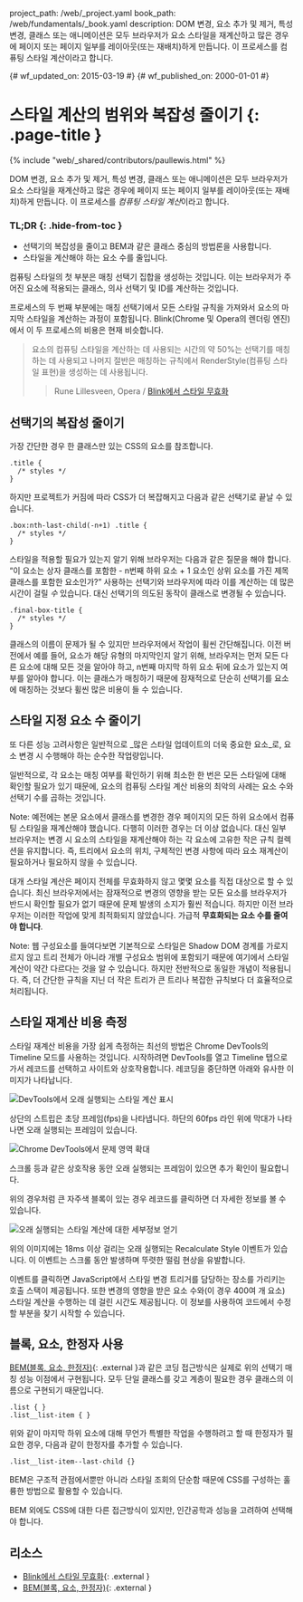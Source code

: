project_path: /web/_project.yaml
book_path: /web/fundamentals/_book.yaml
description: DOM 변경, 요소 추가 및 제거, 특성 변경, 클래스 또는 애니메이션은 모두 브라우저가 요소 스타일을 재계산하고 많은 경우에 페이지 또는 페이지 일부를 레이아웃(또는 재배치)하게 만듭니다. 이 프로세스를 컴퓨팅 스타일 계산이라고 합니다.

{# wf_updated_on: 2015-03-19 #}
{# wf_published_on: 2000-01-01 #}

# 스타일 계산의 범위와 복잡성 줄이기 {: .page-title }

{% include "web/_shared/contributors/paullewis.html" %}


DOM 변경, 요소 추가 및 제거, 특성 변경, 클래스 또는 애니메이션은 모두 브라우저가 요소 스타일을 재계산하고 많은 경우에 페이지 또는 페이지 일부를 레이아웃(또는 재배치)하게 만듭니다. 이 프로세스를 <em>컴퓨팅 스타일 계산</em>이라고 합니다.

### TL;DR {: .hide-from-toc }
- 선택기의 복잡성을 줄이고 BEM과 같은 클래스 중심의 방법론을 사용합니다.
- 스타일을 계산해야 하는 요소 수를 줄입니다.


컴퓨팅 스타일의 첫 부분은 매칭 선택기 집합을 생성하는 것입니다. 이는 브라우저가 주어진 요소에 적용되는 클래스, 의사 선택기 및 ID를 계산하는 것입니다.

프로세스의 두 번째 부분에는 매칭 선택기에서 모든 스타일 규칙을 가져와서 요소의 마지막 스타일을 계산하는 과정이 포함됩니다. Blink(Chrome 및 Opera의 렌더링 엔진)에서 이 두 프로세스의 비용은 현재 비슷합니다.

> 요소의 컴퓨팅 스타일을 계산하는 데 사용되는 시간의 약 50%는 선택기를 매칭하는 데 사용되고 나머지 절반은 매칭하는 규칙에서 RenderStyle(컴퓨팅 스타일 표현)을 생성하는 데 사용됩니다.
> > Rune Lillesveen, Opera / <a href="https://docs.google.com/document/d/1vEW86DaeVs4uQzNFI5R-_xS9TcS1Cs_EUsHRSgCHGu8/edit">Blink에서 스타일 무효화</a>


## 선택기의 복잡성 줄이기

가장 간단한 경우 한 클래스만 있는 CSS의 요소를 참조합니다.


    .title {
      /* styles */
    }
    

하지만 프로젝트가 커짐에 따라 CSS가 더 복잡해지고 다음과 같은 선택기로 끝날 수 있습니다.


    .box:nth-last-child(-n+1) .title {
      /* styles */
    }
    

스타일을 적용할 필요가 있는지 알기 위해 브라우저는 다음과 같은 질문을 해야 합니다. “이 요소는 상자 클래스를 포함한 - n번째 하위 요소 + 1 요소인 상위 요소를 가진 제목 클래스를 포함한 요소인가?” 사용하는 선택기와 브라우저에 따라 이를 계산하는 데 많은 시간이 걸릴 _수_ 있습니다. 대신 선택기의 의도된 동작이 클래스로 변경될 수 있습니다.


    .final-box-title {
      /* styles */
    }
    

클래스의 이름이 문제가 될 수 있지만 브라우저에서 작업이 휠씬 간단해집니다. 이전 버전에서 예를 들어, 요소가 해당 유형의 마지막인지 알기 위해, 브라우저는 먼저 모든 다른 요소에 대해 모든 것을 알아야 하고, n번째 마지막 하위 요소 뒤에 요소가 있는지 여부를 알아야 합니다. 이는 클래스가 매칭하기 때문에 잠재적으로 단순히 선택기를 요소에 매칭하는 것보다 휠씬 많은 비용이 들 수 있습니다.

## 스타일 지정 요소 수 줄이기
또 다른  성능 고려사항은 일반적으로 _많은 스타일 업데이트의 더욱 중요한 요소_로, 요소 변경 시 수행해야 하는 순수한 작업량입니다.

일반적으로, 각 요소는 매칭 여부를 확인하기 위해 최소한 한 번은 모든 스타일에 대해 확인할 필요가 있기 때문에, 요소의 컴퓨팅 스타일 계산 비용의 최악의 사례는 요소 수와 선택기 수를 곱하는 것입니다.

Note: 예전에는 본문 요소에서 클래스를 변경한 경우 페이지의 모든 하위 요소에서 컴퓨팅 스타일을 재계산해야 했습니다. 다행히 이러한 경우는 더 이상 없습니다. 대신 일부 브라우저는 변경 시 요소의 스타일을 재계산해야 하는 각 요소에 고유한 작은 규칙 컬렉션을 유지합니다. 즉, 트리에서 요소의 위치, 구체적인 변경 사항에 따라 요소 재계산이 필요하거나 필요하지 않을 수 있습니다.

대개 스타일 계산은 페이지 전체를 무효화하지 않고 몇몇 요소를 직접 대상으로 할 수 있습니다. 최신 브라우저에서는 잠재적으로 변경의 영향을 받는 모든 요소를 브라우저가 반드시 확인할 필요가 없기 때문에 문제 발생의 소지가 훨씬 적습니다. 하지만 이전 브라우저는 이러한 작업에 맞게 최적화되지 않았습니다. 가급적 **무효화되는 요소 수를 줄여야 합니다**.

Note: 웹 구성요소를 들여다보면 기본적으로 스타일은 Shadow DOM 경계를 가로지르지 않고 트리 전체가 아니라 개별 구성요소 범위에 포함되기 때문에 여기에서 스타일 계산이 약간 다르다는 것을 알 수 있습니다. 하지만 전반적으로 동일한 개념이 적용됩니다. 즉, 더 간단한 규칙을 지닌 더 작은 트리가 큰 트리나 복잡한 규칙보다 더 효율적으로 처리됩니다.

## 스타일 재계산 비용 측정
스타일 재계산 비용을 가장 쉽게 측정하는 최선의 방법은 Chrome DevTools의 Timeline 모드를 사용하는 것입니다. 시작하려면 DevTools를 열고 Timeline 탭으로 가서 레코드를 선택하고 사이트와 상호작용합니다. 레코딩을 중단하면 아래와 유사한 이미지가 나타납니다.

<img src="images/reduce-the-scope-and-complexity-of-style-calculations/long-running-style.jpg"  alt="DevTools에서 오래 실행되는 스타일 계산 표시">

상단의 스트립은 초당 프레임(fps)을 나타냅니다. 하단의 60fps 라인 위에 막대가 나타나면 오래 실행되는 프레임이 있습니다.

<img src="images/reduce-the-scope-and-complexity-of-style-calculations/frame-selection.jpg"  alt="Chrome DevTools에서 문제 영역 확대">

스크롤 등과 같은 상호작용 동안 오래 실행되는 프레임이 있으면 추가 확인이 필요합니다.

위의 경우처럼 큰 자주색 블록이 있는 경우 레코드를 클릭하면 더 자세한 정보를 볼 수 있습니다.

<img src="images/reduce-the-scope-and-complexity-of-style-calculations/style-details.jpg"  alt="오래 실행되는 스타일 계산에 대한 세부정보 얻기">

위의 이미지에는 18ms 이상 걸리는 오래 실행되는 Recalculate Style 이벤트가 있습니다. 이 이벤트는 스크롤 동안 발생하며 뚜렷한 떨림 현상을 유발합니다.

이벤트를 클릭하면 JavaScript에서 스타일 변경 트리거를 담당하는 장소를 가리키는 호출 스택이 제공됩니다. 또한 변경의 영향을 받은 요소 수와(이 경우 400여 개 요소) 스타일 계산을 수행하는 데 걸린 시간도 제공됩니다. 이 정보를 사용하여 코드에서 수정할 부분을 찾기 시작할 수 있습니다.

## 블록, 요소, 한정자 사용
[BEM(블록, 요소, 한정자)](https://bem.info/){: .external }과 같은 코딩 접근방식은 실제로 위의 선택기 매칭 성능 이점에서 구현됩니다. 모두 단일 클래스를 갖고 계층이 필요한 경우 클래스의 이름으로 구현되기 때문입니다.


    .list { }
    .list__list-item { }
    

위와 같이 마지막 하위 요소에 대해 무언가 특별한 작업을 수행하려고 할 때 한정자가 필요한 경우, 다음과 같이 한정자를 추가할 수 있습니다.


    .list__list-item--last-child {}
    

BEM은 구조적 관점에서뿐만 아니라 스타일 조회의 단순함 때문에 CSS를 구성하는 훌륭한 방법으로 활용할 수 있습니다.

BEM 외에도 CSS에 대한 다른 접근방식이 있지만, 인간공학과 성능을 고려하여 선택해야 합니다.

## 리소스

* [Blink에서 스타일 무효화](https://docs.google.com/document/d/1vEW86DaeVs4uQzNFI5R-_xS9TcS1Cs_EUsHRSgCHGu8/edit){: .external }
* [BEM(블록, 요소, 한정자)](https://bem.info/){: .external }


